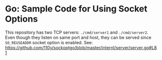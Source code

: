 # Go: Sample Code for Using Socket Options

This repository has two TCP servers: `./cmd/server1` and `./cmd/server2`.
Even though they listen on same port and host, they can be served since `SO_REUSEADDR` socket option is enabled.
See: https://github.com/110y/sockoptgo/blob/master/internl/server/server.go#L81
